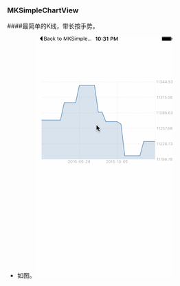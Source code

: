 ### MKSimpleChartView

####最简单的K线，带长按手势。

- 如图。
![](https://github.com/xiushaomin/MKSimpleChartView/blob/master/%E6%88%AA%E5%B1%8F.gif)